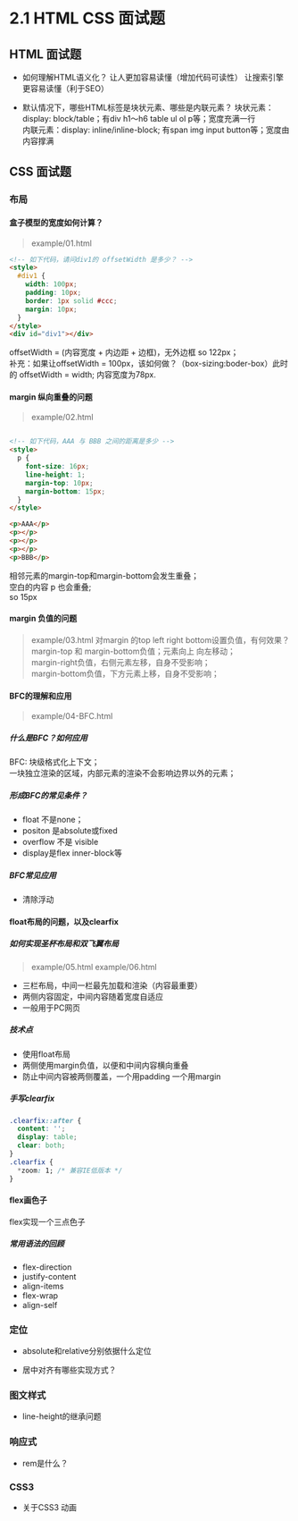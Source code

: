 # 2.1 HTML CSS 面试题

## HTML 面试题

- 如何理解HTML语义化？
让人更加容易读懂（增加代码可读性） 
让搜索引擎更容易读懂（利于SEO）

- 默认情况下，哪些HTML标签是块状元素、哪些是内联元素？
块状元素：display: block/table；有div h1～h6 table ul ol p等；宽度充满一行  
内联元素：display: inline/inline-block; 有span img input button等；宽度由内容撑满

## CSS 面试题

### 布局
#### 盒子模型的宽度如何计算？
> example/01.html
```html
<!-- 如下代码，请问div1的 offsetWidth 是多少？ -->
<style>
  #div1 {
    width: 100px;
    padding: 10px;
    border: 1px solid #ccc;
    margin: 10px;
  }
</style>
<div id="div1"></div>
```
offsetWidth = (内容宽度 + 内边距 + 边框)，无外边框 so 122px；  
补充：如果让offsetWidth = 100px，该如何做？（box-sizing:boder-box）此时的 offsetWidth = width; 内容宽度为78px.  

#### margin 纵向重叠的问题
> example/02.html
```html

<!-- 如下代码，AAA 与 BBB 之间的距离是多少 -->
<style>
  p {
    font-size: 16px;
    line-height: 1;
    margin-top: 10px;
    margin-bottom: 15px;
  }
</style>

<p>AAA</p>
<p></p>
<p></p>
<p></p>
<p>BBB</p>
```
相邻元素的margin-top和margin-bottom会发生重叠；  
空白的内容 p 也会重叠;  
so 15px  

#### margin 负值的问题
> example/03.html
对margin 的top left right bottom设置负值，有何效果？  
margin-top 和 margin-bottom负值；元素向上 向左移动；  
margin-right负值，右侧元素左移，自身不受影响；  
margin-bottom负值，下方元素上移，自身不受影响；

#### BFC的理解和应用
>example/04-BFC.html
##### 什么是BFC？如何应用  
BFC: 块级格式化上下文；  
一块独立渲染的区域，内部元素的渲染不会影响边界以外的元素；  
##### 形成BFC的常见条件？  
- float 不是none；
- positon 是absolute或fixed
- overflow 不是 visible
- display是flex inner-block等
##### BFC常见应用
- 清除浮动

#### float布局的问题，以及clearfix

##### 如何实现圣杯布局和双飞翼布局
>example/05.html example/06.html
- 三栏布局，中间一栏最先加载和渲染（内容最重要）
- 两侧内容固定，中间内容随着宽度自适应
- 一般用于PC网页

##### 技术点
- 使用float布局
- 两侧使用margin负值，以便和中间内容横向重叠
- 防止中间内容被两侧覆盖，一个用padding 一个用margin

##### 手写clearfix  
```css
.clearfix::after {
  content: '';
  display: table;
  clear: both;
}
.clearfix {
  *zoom: 1; /* 兼容IE低版本 */
}
```

#### flex画色子
flex实现一个三点色子
##### 常用语法的回顾
- flex-direction
- justify-content
- align-items
- flex-wrap
- align-self

### 定位
- absolute和relative分别依据什么定位

- 居中对齐有哪些实现方式？

### 图文样式
- line-height的继承问题

### 响应式
- rem是什么？

### CSS3
- 关于CSS3 动画
